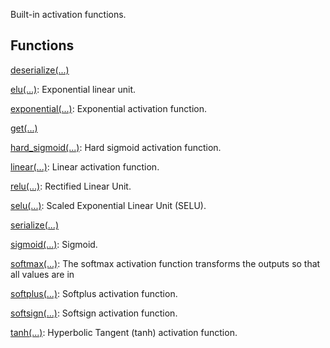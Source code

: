 
Built-in activation functions.
## Functions
[deserialize(...)](https://www.tensorflow.org/api_docs/python/tf/keras/activations/deserialize)

[elu(...)](https://www.tensorflow.org/api_docs/python/tf/keras/activations/elu): Exponential linear unit.

[exponential(...)](https://www.tensorflow.org/api_docs/python/tf/keras/activations/exponential): Exponential activation function.

[get(...)](https://www.tensorflow.org/api_docs/python/tf/keras/activations/get)

[hard_sigmoid(...)](https://www.tensorflow.org/api_docs/python/tf/keras/activations/hard_sigmoid): Hard sigmoid activation function.

[linear(...)](https://www.tensorflow.org/api_docs/python/tf/keras/activations/linear): Linear activation function.

[relu(...)](https://www.tensorflow.org/api_docs/python/tf/keras/activations/relu): Rectified Linear Unit.

[selu(...)](https://www.tensorflow.org/api_docs/python/tf/keras/activations/selu): Scaled Exponential Linear Unit (SELU).

[serialize(...)](https://www.tensorflow.org/api_docs/python/tf/keras/activations/serialize)

[sigmoid(...)](https://www.tensorflow.org/api_docs/python/tf/keras/activations/sigmoid): Sigmoid.

[softmax(...)](https://www.tensorflow.org/api_docs/python/tf/keras/activations/softmax): The softmax activation function transforms the outputs so that all values are in

[softplus(...)](https://www.tensorflow.org/api_docs/python/tf/keras/activations/softplus): Softplus activation function.

[softsign(...)](https://www.tensorflow.org/api_docs/python/tf/keras/activations/softsign): Softsign activation function.

[tanh(...)](https://www.tensorflow.org/api_docs/python/tf/keras/activations/tanh): Hyperbolic Tangent (tanh) activation function.

